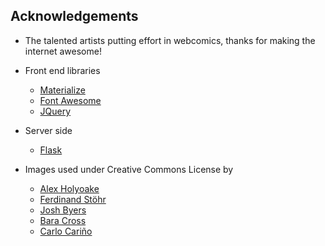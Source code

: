 ## Acknowledgements

  * The talented artists putting effort in webcomics, thanks for making the internet awesome!

  * Front end libraries
    * [Materialize](http://materializecss.com/)
    * [Font Awesome](http://fontawesome.io/)
    * [JQuery](https://jquery.com/)

  * Server side
    * [Flask](http://flask.pocoo.org/)

  * Images used under Creative Commons License by
    * [Alex Holyoake](https://stocksnap.io/photo/O9T7NGXHQR)
    * [Ferdinand Stöhr](https://stocksnap.io/photo/3260OXMZZX)
    * [Josh Byers](https://stocksnap.io/photo/QDXWH4M6K1)
    * [Bara Cross](http://www.bara-art.com/manga-room-divider/)
    * [Carlo Cariño](https://thenounproject.com/search/?q=comic&i=7433)